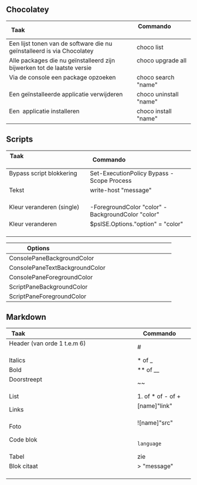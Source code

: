 ## Chocolatey

|Taak                                                                   |Commando               |
|-----------------------------------------------------------------------|-----------------------|
|Een lijst tonen van de software die nu geïnstalleerd is via Chocolatey |choco list             |
|Alle packages die nu geïnstalleerd zijn bijwerken tot de laatste versie|choco upgrade all      |
|Via de console een package opzoeken                                    |choco search "name"    |
|Een geïnstalleerde applicatie verwijderen                              |choco uninstall "name" |
|Een  applicatie installeren                                            |choco install "name"   |

## Scripts

| Taak                                                                    | Commando                                          |
| ----------------------------------------------------------------------- | ------------------------------------------------- |
| Bypass script blokkering                                                | Set-ExecutionPolicy Bypass -Scope Process         |
| Tekst                                                                   | write-host "message"                              |
| Kleur veranderen (single)                                               | -ForegroundColor "color" -BackgroundColor "color" |
| Kleur veranderen                                                        | $psISE.Options."option" = "color"                 |

| Options                                                                 |
| ----------------------------------------------------------------------- |
| ConsolePaneBackgroundColor                                              |
| ConsolePaneTextBackgroundColor                                          |
| ConsolePaneForegroundColor                                              |
| ScriptPaneBackgroundColor                                               |
| ScriptPaneForegroundColor                                               |

## Markdown

| Taak                                                                    | Commando                |
| ----------------------------------------------------------------------- | ----------------------- |
| Header (van orde 1 t.e.m 6)                                             | #                       |
| Italics                                                                 | * of _                  |
| Bold                                                                    | ** of __                |
| Doorstreept                                                             | ~~                      |
| List                                                                    | 1. of * of - of +       |
| Links                                                                   | [name]"link"            |
| Foto                                                                    | ![name]"src"            |
| Code blok                                                               | ```language ```         |
| Tabel                                                                   | zie                     |
| Blok citaat                                                             | > "message"             |

